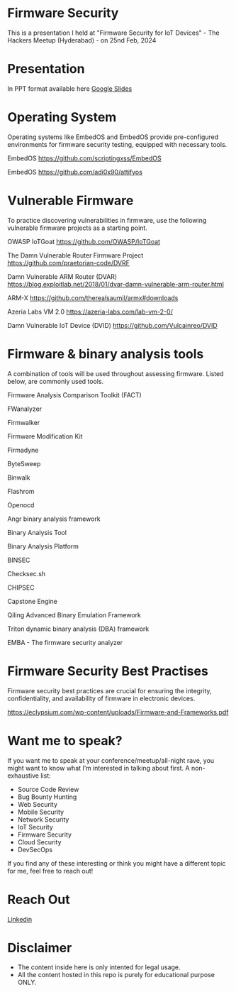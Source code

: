 # Firmware Security
This is a presentation I held at "Firmware Security for IoT Devices" - The Hackers Meetup (Hyderabad) - on 25nd Feb, 2024

# Presentation
In PPT format available here [Google Slides](https://docs.google.com/presentation/d/19XPYEN6Z89tSoMuJOlGdEGzIdn10xEzY_u2J1AXS13E/edit?usp=sharing)

# Operating System

Operating systems like EmbedOS and EmbedOS provide pre-configured environments for firmware security testing, equipped with necessary tools.

EmbedOS
https://github.com/scriptingxss/EmbedOS

EmbedOS
https://github.com/adi0x90/attifyos

# Vulnerable Firmware

To practice discovering vulnerabilities in firmware, use the following vulnerable firmware projects as a starting point.

OWASP IoTGoat
https://github.com/OWASP/IoTGoat

The Damn Vulnerable Router Firmware Project
https://github.com/praetorian-code/DVRF

Damn Vulnerable ARM Router (DVAR)
https://blog.exploitlab.net/2018/01/dvar-damn-vulnerable-arm-router.html

ARM-X
https://github.com/therealsaumil/armx#downloads

Azeria Labs VM 2.0
https://azeria-labs.com/lab-vm-2-0/

Damn Vulnerable IoT Device (DVID)
https://github.com/Vulcainreo/DVID

# Firmware & binary analysis tools

A combination of tools will be used throughout assessing firmware. Listed below, are commonly used tools.

Firmware Analysis Comparison Toolkit (FACT)

FWanalyzer

Firmwalker

Firmware Modification Kit

Firmadyne

ByteSweep

Binwalk

Flashrom

Openocd

Angr binary analysis framework

Binary Analysis Tool

Binary Analysis Platform

BINSEC

Checksec.sh

CHIPSEC

Capstone Engine

Qiling Advanced Binary Emulation Framework

Triton dynamic binary analysis (DBA) framework

EMBA - The firmware security analyzer

# Firmware Security Best Practises

Firmware security best practices are crucial for ensuring the integrity, confidentiality, and availability of firmware in electronic devices.

https://eclypsium.com/wp-content/uploads/Firmware-and-Frameworks.pdf

# Want me to speak?

If you want me to speak at your conference/meetup/all-night rave, you might want to know what I’m interested in talking about first. A non-exhaustive list:

- Source Code Review
- Bug Bounty Hunting
- Web Security
- Mobile Security
- Network Security
- IoT Security
- Firmware Security
- Cloud Security
- DevSecOps

If you find any of these interesting or think you might have a different topic for me, feel free to reach out!

# Reach Out

[Linkedin](https://www.linkedin.com/in/kondurujashwanth/)

# Disclaimer

- The content inside here is only intented for legal usage.
- All the content hosted in this repo is purely for educational purpose ONLY.
